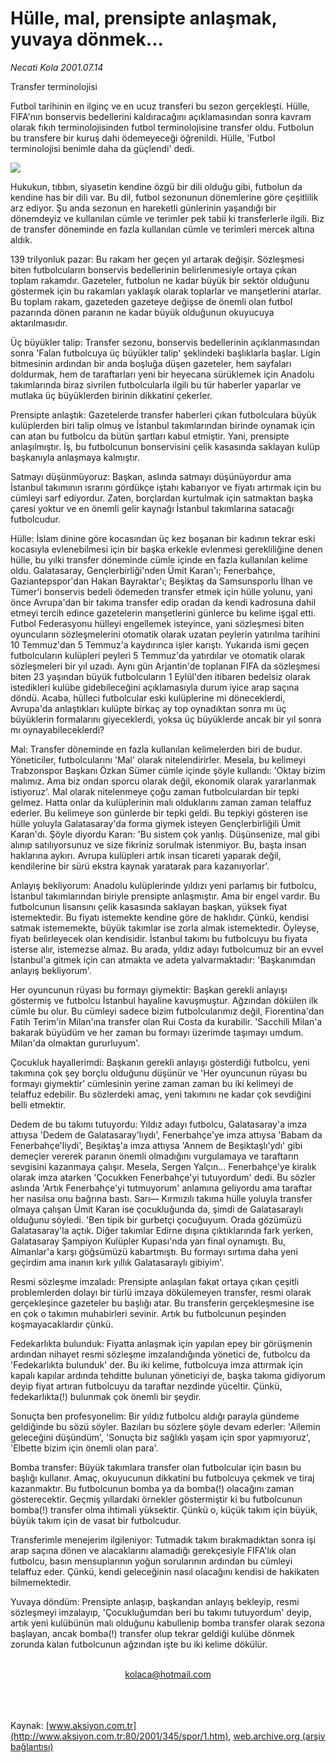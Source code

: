 # Hülle, mal, prensipte anlaşmak, yuvaya dönmek...

*Necati Kola 2001.07.14*

<div>
 <p class="baslik">
  Transfer terminolojisi
 </p>
 <p class="spot">
  Futbol tarihinin en ilginç ve  en ucuz transferi bu sezon  gerçekleşti. Hülle, FIFA'nın bonservis bedellerini  kaldıracağını  açıklamasından sonra  kavram olarak fıkıh  terminolojisinden futbol  terminolojisine transfer oldu.  Futbolun bu transfere bir  kuruş dahi ödemeyeceği  öğrenildi. Hülle, 'Futbol  terminolojisi benimle daha da güçlendi' dedi.
 </p>
 <p class="metin">
 </p>
 <img border="0" src="/web/20020425040206im_/http://www.aksiyon.com.tr/2001/345/resimler/hulle.jpg"/>
 <p class="metin">
  Hukukun, tıbbın, siyasetin kendine özgü bir dili olduğu gibi, futbolun da kendine has bir dili var. Bu dil, futbol sezonunun dönemlerine göre çeşitlilik arz ediyor. Şu anda sezonun en hareketli günlerinin yaşandığı bir dönemdeyiz ve kullanılan cümle ve terimler pek tabii ki transferlerle ilgili. Biz de transfer döneminde en fazla kullanılan cümle ve terimleri mercek altına aldık.
 </p>
 <p class="metin">
  139 trilyonluk pazar: Bu rakam her geçen yıl artarak değişir. Sözleşmesi biten futbolcuların bonservis bedellerinin belirlenmesiyle ortaya çıkan toplam rakamdır. Gazeteler, futbolun ne kadar büyük bir sektör olduğunu göstermek için bu rakamları yaklaşık olarak toplarlar ve manşetlerini atarlar. Bu toplam rakam, gazeteden gazeteye değişse de önemli olan futbol pazarında dönen paranın ne kadar büyük olduğunun okuyucuya aktarılmasıdır.
 </p>
 <p class="metin">
  Üç büyükler talip: Transfer sezonu, bonservis bedellerinin açıklanmasından sonra 'Falan futbolcuya üç büyükler talip' şeklindeki başlıklarla başlar. Ligin bitmesinin ardından bir anda boşluğa düşen gazeteler, hem sayfaları doldurmak, hem de taraftarları yeni bir heyecana sürüklemek için Anadolu takımlarında biraz sivrilen futbolcularla ilgili bu tür haberler yaparlar ve mutlaka üç büyüklerden birinin dikkatini çekerler.
 </p>
 <p class="metin">
  Prensipte anlaştık: Gazetelerde transfer haberleri çıkan futbolculara büyük kulüplerden biri talip olmuş ve İstanbul takımlarından birinde oynamak için can atan bu futbolcu da bütün şartları kabul etmiştir. Yani, prensipte anlaşılmıştır. İş, bu futbolcunun bonservisini çelik kasasında saklayan kulüp başkanıyla anlaşmaya kalmıştır.
 </p>
 <p class="metin">
  Satmayı düşünmüyoruz: Başkan, aslında satmayı düşünüyordur ama İstanbul takımının ısrarını gördükçe iştahı kabarıyor ve fiyatı artırmak için bu cümleyi sarf ediyordur. Zaten, borçlardan kurtulmak için satmaktan başka çaresi yoktur ve en önemli gelir kaynağı İstanbul takımlarına satacağı futbolcudur.
 </p>
 <p class="metin">
  Hülle: İslam dinine göre kocasından üç kez boşanan bir kadının tekrar eski kocasıyla evlenebilmesi için bir başka erkekle evlenmesi gerekliliğine denen hülle, bu yılki transfer döneminde cümle içinde en fazla kullanılan kelime oldu. Galatasaray, Gençlerbirliği'nden Ümit Karan'ı; Fenerbahçe, Gaziantepspor'dan Hakan Bayraktar'ı; Beşiktaş da Samsunsporlu İlhan ve Tümer'i bonservis bedeli ödemeden transfer etmek için hülle yolunu, yani önce Avrupa'dan bir takıma transfer edip oradan da kendi kadrosuna dahil etmeyi tercih edince gazetelerin manşetlerini günlerce bu kelime işgal etti. Futbol Federasyonu hülleyi engellemek isteyince, yani sözleşmesi biten oyuncuların sözleşmelerini otomatik olarak uzatan peylerin yatırılma tarihini 10 Temmuz'dan 5 Temmuz'a kaydırınca işler karıştı. Yukarıda ismi geçen futbolcuların kulüpleri peyleri 5 Temmuz'da yatırdılar ve otomatik olarak sözleşmeleri bir yıl uzadı. Aynı gün Arjantin'de toplanan FIFA da sözleşmesi biten 23 yaşından büyük futbolcuların 1 Eylül'den itibaren bedelsiz olarak istedikleri kulübe gidebileceğini açıklamasıyla durum iyice arap saçına döndü. Acaba, hülleci futbolcular eski kulüplerine mi döneceklerdi, Avrupa'da anlaştıkları kulüpte birkaç ay top oynadıktan sonra mı üç büyüklerin formalarını giyeceklerdi, yoksa üç büyüklerde ancak bir yıl sonra mı oynayabileceklerdi?
 </p>
 <p class="metin">
  Mal: Transfer döneminde en fazla kullanılan kelimelerden biri de budur. Yöneticiler, futbolcularını 'Mal' olarak nitelendirirler. Mesela, bu kelimeyi Trabzonspor Başkanı Özkan Sümer cümle içinde şöyle kullandı: 'Oktay bizim malımız. Ama biz ondan sporcu olarak değil, ekonomik olarak yararlanmak istiyoruz'. Mal olarak nitelenmeye çoğu zaman futbolculardan bir tepki gelmez. Hatta onlar da kulüplerinin malı olduklarını zaman zaman telaffuz ederler. Bu kelimeye son günlerde bir tepki geldi. Bu tepkiyi gösteren ise hülle yoluyla Galatasaray'da forma giymek isteyen Gençlerbirliğili Ümit Karan'dı. Şöyle diyordu Karan: 'Bu sistem çok yanlış. Düşünsenize, mal gibi alınıp satılıyorsunuz ve size fikriniz sorulmak istenmiyor. Bu, başta insan haklarına aykırı. Avrupa kulüpleri artık insan ticareti yaparak değil, kendilerine bir sürü ekstra kaynak yaratarak para kazanıyorlar'.
 </p>
 <p class="metin">
  Anlayış bekliyorum: Anadolu kulüplerinde yıldızı yeni parlamış bir futbolcu, İstanbul takımlarından biriyle prensipte anlaşmıştır. Ama bir engel vardır. Bu futbolcunun lisansını çelik kasasında saklayan başkan, yüksek fiyat istemektedir. Bu fiyatı istemekte kendine göre de haklıdır. Çünkü, kendisi satmak istememekte, büyük takımlar ise zorla almak istemektedir. Öyleyse, fiyatı belirleyecek olan kendisidir. İstanbul takımı bu futbolcuyu bu fiyata isterse alır, istemezse almaz. Bu arada, yıldız adayı futbolcumuz bir an evvel İstanbul'a gitmek için can atmakta ve adeta yalvarmaktadır: 'Başkanımdan anlayış bekliyorum'.
 </p>
 <p class="metin">
  Her oyuncunun rüyası bu formayı giymektir: Başkan gerekli anlayışı göstermiş ve futbolcu İstanbul hayaline kavuşmuştur. Ağzından dökülen ilk cümle bu olur. Bu cümleyi sadece bizim futbolcularımız değil, Fiorentina'dan Fatih Terim'in Milan'ına transfer olan Rui Costa da kurabilir. 'Sacchili Milan'a bakarak büyüdüm ve her zaman bu formayı üzerimde taşımayı umdum. Milan'da olmaktan gururluyum'.
 </p>
 <p class="metin">
  Çocukluk hayallerimdi: Başkanın gerekli anlayışı gösterdiği futbolcu, yeni takımına çok şey borçlu olduğunu düşünür ve 'Her oyuncunun rüyası bu formayı giymektir' cümlesinin yerine zaman zaman bu iki kelimeyi de telaffuz edebilir. Bu sözlerdeki amaç, yeni takımını ne kadar çok sevdiğini belli etmektir.
 </p>
 <p class="metin">
  Dedem de bu takımı tutuyordu: Yıldız adayı futbolcu, Galatasaray'a imza attıysa 'Dedem de Galatasaray'lıydı', Fenerbahçe'ye imza attıysa 'Babam da Fenerbahçe'liydi', Beşiktaş'a imza attıysa 'Annem de Beşiktaşlı'ydı' gibi demeçler vererek paranın önemli olmadığını vurgulamaya ve taraftarın sevgisini kazanmaya çalışır. Mesela, Sergen Yalçın... Fenerbahçe'ye kiralık olarak imza atarken 'Çocukken Fenerbahçe'yi tutuyordum' dedi. Bu sözler aslında 'Artık Fenerbahçe'yi tutmuyorum' anlamına geliyordu ama taraftar her nasılsa onu bağrına bastı. Sarı— Kırmızılı takıma hülle yoluyla transfer olmaya çalışan Ümit Karan ise çocukluğunda da, şimdi de Galatasaraylı olduğunu söyledi. 'Ben tipik bir gurbetçi çocuğuyum. Orada gözümüzü Galatasaray'la açtık. Diğer takımlar Edirne dışına çıktıklarında fark yerken, Galatasaray Şampiyon Kulüpler Kupası'nda yarı final oynamıştı. Bu, Almanlar'a karşı göğsümüzü kabartmıştı. Bu formayı sırtıma daha yeni geçirdim ama inanın kırk yıllık Galatasaraylı gibiyim'.
 </p>
 <p class="metin">
  Resmi sözleşme imzaladı: Prensipte anlaşılan fakat ortaya çıkan çeşitli problemlerden dolayı bir türlü imzaya dökülemeyen transfer, resmi olarak gerçekleşince gazeteler bu başlığı atar. Bu transferin gerçekleşmesine ise en çok o takımın muhabirleri sevinir. Artık bu futbolcunun peşinden koşmayacaklardır çünkü.
 </p>
 <p class="metin">
  Fedekarlıkta bulunduk: Fiyatta anlaşmak için yapılan epey bir görüşmenin ardından nihayet resmi sözleşme imzalandığında yönetici de, futbolcu da 'Fedekarlıkta bulunduk' der. Bu iki kelime, futbolcuya imza attırmak için kapalı kapılar ardında tehditte bulunan yöneticiyi de, başka takıma gidiyorum deyip fiyat artıran futbolcuyu da taraftar nezdinde yüceltir. Çünkü, fedekarlıkta(!) bulunmak çok önemli bir şeydir.
 </p>
 <p class="metin">
  Sonuçta ben profesyonelim: Bir yıldız futbolcu aldığı parayla gündeme geldiğinde bu sözü söyler. Bazıları bu sözlere şöyle devam ederler: 'Ailemin geleceğini düşündüm', 'Sonuçta biz sağlıklı yaşam için spor yapmıyoruz', 'Elbette bizim için önemli olan para'.
 </p>
 <p class="metin">
  Bomba transfer: Büyük takımlara transfer olan futbolcular için basın bu başlığı kullanır. Amaç, okuyucunun dikkatini bu futbolcuya çekmek ve tiraj kazanmaktır. Bu futbolcunun bomba ya da bomba(!) olacağını zaman gösterecektir. Geçmiş yıllardaki örnekler göstermiştir ki bu futbolcunun bomba(!) transfer olma ihtimali yüksektir. Çünkü o, küçük takım için büyük, büyük takım için de vasat bir futbolcudur.
 </p>
 <p class="metin">
  Transferimle menejerim ilgileniyor: Tutmadık takım bırakmadıktan sonra işi arap saçına dönen ve alacaklarını alamadığı gerekçesiyle FIFA'lık olan futbolcu, basın mensuplarının yoğun sorularının ardından bu cümleyi telaffuz eder. Çünkü, kendi geleceğinin nasıl olacağını kendisi de hakikaten bilmemektedir.
 </p>
 <p class="metin">
  Yuvaya döndüm: Prensipte anlaşıp, başkandan anlayış bekleyip, resmi sözleşmeyi imzalayıp, 'Çocukluğumdan beri bu takımı tutuyordum' deyip, artık yeni kulübünün malı olduğunu kabullenip bomba transfer olarak sezona başlayan, ancak bomba(!) transfer olup tekrar geldiği kulübe dönmek zorunda kalan futbolcunun ağzından işte bu iki kelime dökülür.
 </p>
 <br/>
 <center>
  <a class="anaorta" href="http://web.archive.org/web/20020425040206/mailto:kolaca@hotmail.com">
   kolaca@hotmail.com
  </a>
 </center>
 <br/>
 <br/>
 <br/>
</div>

Kaynak: [www.aksiyon.com.tr](http://www.aksiyon.com.tr:80/2001/345/spor/1.htm), [web.archive.org (arşiv bağlantısı)](http://web.archive.org/web/20020425040206/http://www.aksiyon.com.tr:80/2001/345/spor/1.htm)
